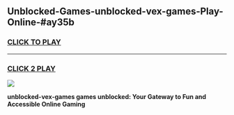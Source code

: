
## Unblocked-Games-unblocked-vex-games-Play-Online-#ay35b
<h3>
<a href="https://premium.freeplayer.one?title=unblocked-vex-games&ref=24F">CLICK TO PLAY</a></h3>
<hr>

<h3>
<a href="https://premium.freeplayer.one?title=unblocked-vex-games&ref=24F">CLICK 2 PLAY</a>
  
</h3>

<a href="https://premium.freeplayer.one?title=unblocked-vex-games&ref=24F/"><img src="https://clearcache.store/games.png"></a>


**unblocked-vex-games games unblocked: Your Gateway to Fun and Accessible Online Gaming**
